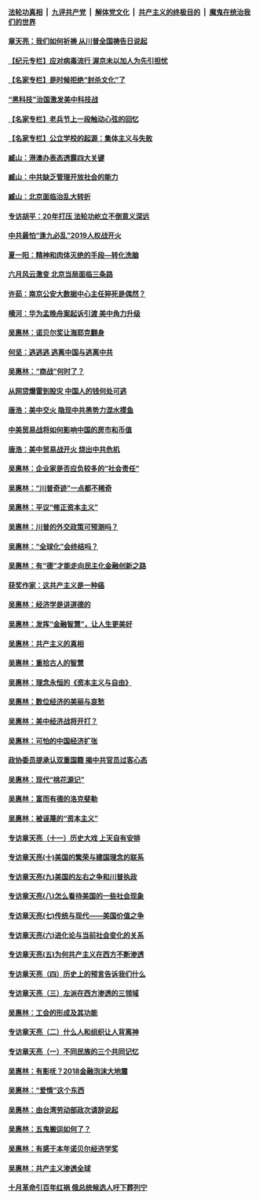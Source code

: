 ####  [法轮功真相](../../../../basic/blob/master/README.md?t=06231231) &nbsp;|&nbsp; [九评共产党](../../../../9ping.md/blob/master/README.md?t=06231231) &nbsp;|&nbsp; [解体党文化](../../../../jtdwh.md/blob/master/README.md?t=06231231)  &nbsp;|&nbsp; [共产主义的终极目的](../../../../gczydzjmd.md/blob/master/README.md?t=06231231) &nbsp;|&nbsp; [魔鬼在统治我们的世界](../../../../mgztzwmdsj.md/blob/master/README.md?t=06231231) 

#### [章天亮：我们如何祈祷 从川普全国祷告日说起](../pages/nsc423/n11944627.md?t=06231231) 

#### [【纪元专栏】应对病毒流行 渥京未以加人为先引担忧](../pages/nsc423/n11875714.md?t=06231231) 

#### [【名家专栏】是时候拒绝“封杀文化”了](../pages/nsc423/n11814093.md?t=06231231) 

#### [“黑科技”治国激发美中科技战](../pages/nsc423/n11638056.md?t=06231231) 

#### [【名家专栏】老兵节上一段触动心弦的回忆](../pages/nsc423/n11646016.md?t=06231231) 

#### [【名家专栏】公立学校的起源：集体主义与失败](../pages/nsc423/n11601833.md?t=06231231) 

#### [臧山：港澳办表态透露四大关键](../pages/nsc423/n11421628.md?t=06231231) 

#### [臧山：中共缺乏管理开放社会的能力](../pages/nsc423/n11407457.md?t=06231231) 

#### [臧山：北京面临治乱大转折](../pages/nsc423/n11406895.md?t=06231231) 

#### [专访胡平：20年打压 法轮功屹立不倒意义深远](../pages/nsc423/n11398800.md?t=06231231) 

#### [中共最怕“逢九必乱”2019人权战开火](../pages/nsc423/n11385248.md?t=06231231) 

#### [夏一阳：精神和肉体灭绝的手段—转化洗脑](../pages/nsc423/n11368250.md?t=06231231) 

#### [六月风云激变 北京当局面临三条路](../pages/nsc423/n11313668.md?t=06231231) 

#### [许茹：南京公安大数据中心主任猝死是偶然？](../pages/nsc423/n11064744.md?t=06231231) 

#### [横河：华为孟晚舟案起诉引渡 美中角力升级](../pages/nsc423/n11027230.md?t=06231231) 

#### [吴惠林：诺贝尔奖让海耶克翻身](../pages/nsc423/n10890049.md?t=06231231) 

#### [何坚：逃逃逃 逃离中国与逃离中共](../pages/nsc423/n10592891.md?t=06231231) 

#### [吴惠林：“商战”何时了？](../pages/nsc423/n10573558.md?t=06231231) 

#### [从网贷爆雷到股灾 中国人的钱何处可逃](../pages/nsc423/n10572800.md?t=06231231) 

#### [唐浩：美中交火 隐现中共黑势力混水摸鱼](../pages/nsc423/n10544040.md?t=06231231) 

#### [中美贸易战将如何影响中国的房市和币值](../pages/nsc423/n10543697.md?t=06231231) 

#### [唐浩：美中贸易战开火 烧出中共危机](../pages/nsc423/n10540126.md?t=06231231) 

#### [吴惠林：企业家是否应负较多的“社会责任”](../pages/nsc423/n10535022.md?t=06231231) 

#### [吴惠林：“川普奇迹”一点都不稀奇](../pages/nsc423/n10512808.md?t=06231231) 

#### [吴惠林：平议“修正资本主义”](../pages/nsc423/n10495724.md?t=06231231) 

#### [吴惠林：川普的外交政策可预测吗？](../pages/nsc423/n10462387.md?t=06231231) 

#### [吴惠林：“全球化”会终结吗？](../pages/nsc423/n10452838.md?t=06231231) 

#### [吴惠林：有“德”才能走向民主化金融创新之路](../pages/nsc423/n10432292.md?t=06231231) 

#### [获奖作家：这共产主义是一种癌](../pages/nsc423/n10431541.md?t=06231231) 

#### [吴惠林：经济学是讲道德的](../pages/nsc423/n10398014.md?t=06231231) 

#### [吴惠林：发挥“金融智慧”，让人生更美好](../pages/nsc423/n10375019.md?t=06231231) 

#### [吴惠林：共产主义的真相](../pages/nsc423/n10351394.md?t=06231231) 

#### [吴惠林：重拾古人的智慧](../pages/nsc423/n10337691.md?t=06231231) 

#### [吴惠林：理念永恒的《资本主义与自由》](../pages/nsc423/n10316274.md?t=06231231) 

#### [吴惠林：数位经济的美丽与哀愁](../pages/nsc423/n10292946.md?t=06231231) 

#### [吴惠林：美中经济战将开打？](../pages/nsc423/n10258825.md?t=06231231) 

#### [吴惠林：可怕的中国经济扩张](../pages/nsc423/n10219147.md?t=06231231) 

#### [政协委员提承认双重国籍 揭中共官员过客心态](../pages/nsc423/n10208809.md?t=06231231) 

#### [吴惠林：现代“桃花源记”](../pages/nsc423/n10185234.md?t=06231231) 

#### [吴惠林：富而有德的洛克斐勒](../pages/nsc423/n10142264.md?t=06231231) 

#### [吴惠林：被诬蔑的“资本主义”](../pages/nsc423/n10124816.md?t=06231231) 

#### [专访章天亮（十一）历史大戏 上天自有安排](../pages/nsc423/n10094905.md?t=06231231) 

#### [专访章天亮(十)美国的繁荣与建国理念的联系](../pages/nsc423/n10094899.md?t=06231231) 

#### [专访章天亮(九)美国的左右之争和川普执政](../pages/nsc423/n10094889.md?t=06231231) 

#### [专访章天亮(八)怎么看待美国的一些社会现象](../pages/nsc423/n10094857.md?t=06231231) 

#### [专访章天亮(七)传统与现代——美国价值之争](../pages/nsc423/n10093140.md?t=06231231) 

#### [专访章天亮(六)进化论与当前社会变化的关系](../pages/nsc423/n10092036.md?t=06231231) 

#### [专访章天亮(五)为何共产主义在西方不断渗透](../pages/nsc423/n10083620.md?t=06231231) 

#### [专访章天亮（四）历史上的预言告诉我们什么](../pages/nsc423/n10083606.md?t=06231231) 

#### [专访章天亮（三）左派在西方渗透的三领域](../pages/nsc423/n10081115.md?t=06231231) 

#### [吴惠林：工会的形成及其功能](../pages/nsc423/n10080633.md?t=06231231) 

#### [专访章天亮（二）什么人和组织让人背离神](../pages/nsc423/n10076637.md?t=06231231) 

#### [专访章天亮（一）不同民族的三个共同记忆](../pages/nsc423/n10074188.md?t=06231231) 

#### [吴惠林：有影呒？2018金融泡沫大地震](../pages/nsc423/n10040534.md?t=06231231) 

#### [吴惠林：“爱情”这个东西](../pages/nsc423/n10019423.md?t=06231231) 

#### [吴惠林：由台湾劳动部政次请辞说起](../pages/nsc423/n9979679.md?t=06231231) 

#### [吴惠林：五鬼搬运如何了？](../pages/nsc423/n9925338.md?t=06231231) 

#### [吴惠林：有感于本年诺贝尔经济学奖](../pages/nsc423/n9871883.md?t=06231231) 

#### [吴惠林：共产主义渗透全球](../pages/nsc423/n9812748.md?t=06231231) 

#### [十月革命引百年红祸 俄总统候选人吁下葬列宁](../pages/nsc423/n9810182.md?t=06231231) 

